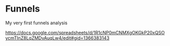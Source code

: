 # Funnels
My very first funnels analysis 

https://docs.google.com/spreadsheets/d/1R1cNP0mCNMXgOKGkP20xQSOycmTInZ8LqZMDvAuqLw4/edit#gid=1366383143
